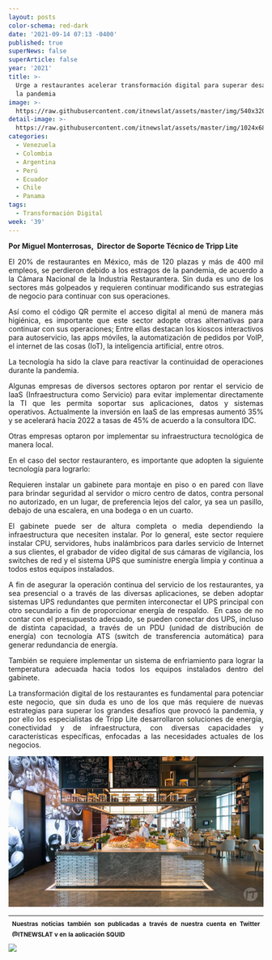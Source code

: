 ```yaml
---
layout: posts
color-schema: red-dark
date: '2021-09-14 07:13 -0400'
published: true
superNews: false
superArticle: false
year: '2021'
title: >-
  Urge a restaurantes acelerar transformación digital para superar desafíos de
  la pandemia
image: >-
  https://raw.githubusercontent.com/itnewslat/assets/master/img/540x320/Restaurant-p.jpg
detail-image: >-
  https://raw.githubusercontent.com/itnewslat/assets/master/img/1024x680/Restaurant-g.jpg
categories:
  - Venezuela
  - Colombia
  - Argentina
  - Perú
  - Ecuador
  - Chile
  - Panama
tags:
  - Transformación Digital
week: '39'
---
```

<p style="text-align: justify;"><strong>Por Miguel Monterrosas,  Director de Soporte Técnico de Tripp Lite  </strong></p>
<p style="text-align: justify;">El 20% de restaurantes en México, más de 120 plazas y más de 400 mil empleos, se perdieron debido a los estragos de la pandemia, de acuerdo a la Cámara Nacional de la Industria Restaurantera. Sin duda es uno de los sectores más golpeados y requieren continuar modificando sus estrategias de negocio para continuar con sus operaciones.</p>
<p style="text-align: justify;">Así como el código QR permite el acceso digital al menú de manera más higiénica, es importante que este sector adopte otras alternativas para continuar con sus operaciones; Entre ellas destacan los kioscos interactivos para autoservicio, las apps móviles, la automatización de pedidos por VoIP, el internet de las cosas (IoT), la inteligencia artificial, entre otros.</p>
<p style="text-align: justify;">La tecnología ha sido la clave para reactivar la continuidad de operaciones durante la pandemia.</p>
<p style="text-align: justify;">Algunas empresas de diversos sectores optaron por rentar el servicio de IaaS (Infraestructura como Servicio) para evitar implementar directamente la TI que les permita soportar sus aplicaciones, datos y sistemas operativos. Actualmente la inversión en IaaS de las empresas aumentó 35% y se acelerará hacia 2022 a tasas de 45% de acuerdo a la consultora IDC.</p>
<p style="text-align: justify;">Otras empresas optaron por implementar su infraestructura tecnológica de manera local.</p>
<p style="text-align: justify;">En el caso del sector restaurantero, es importante que adopten la siguiente tecnología para lograrlo:</p>
<p style="text-align: justify;">Requieren instalar un gabinete para montaje en piso o en pared con llave para brindar seguridad al servidor o micro centro de datos, contra personal no autorizado, en un lugar, de preferencia lejos del calor, ya sea un pasillo, debajo de una escalera, en una bodega o en un cuarto.</p>
<p style="text-align: justify;">El gabinete puede ser de altura completa o media dependiendo la infraestructura que necesiten instalar. Por lo general, este sector requiere instalar CPU, servidores, hubs inalámbricos para darles servicio de Internet a sus clientes, el grabador de vídeo digital de sus cámaras de vigilancia, los switches de red y el sistema UPS que suministre energía limpia y continua a todos estos equipos instalados.</p>
<p style="text-align: justify;">A fin de asegurar la operación continua del servicio de los restaurantes, ya sea presencial o a través de las diversas aplicaciones, se deben adoptar sistemas UPS redundantes que permiten interconectar el UPS principal con otro secundario a fin de proporcionar energía de respaldo.  En caso de no contar con el presupuesto adecuado, se pueden conectar dos UPS, incluso de distinta capacidad, a través de un PDU (unidad de distribución de energía) con tecnología ATS (switch de transferencia automática) para generar redundancia de energía.</p>
<p style="text-align: justify;">También se requiere implementar un sistema de enfriamiento para lograr la temperatura adecuada hacia todos los equipos instalados dentro del gabinete.</p>
<p style="text-align: justify;">La transformación digital de los restaurantes es fundamental para potenciar este negocio, que sin duda es uno de los que más requiere de nuevas estrategias para superar los grandes desafíos que provocó la pandemia, y por ello los especialistas de Tripp Lite desarrollaron soluciones de energía, conectividad y de infraestructura, con diversas capacidades y características específicas, enfocadas a las necesidades actuales de los negocios.</p>

![](https://raw.githubusercontent.com/itnewslat/assets/master/img/540x320/Restaurant-p.jpg)

<table style="height: 42px;" width="569">
<tbody>
<tr>
<td style="text-align: justify;"><sub><strong>Nuestras noticias también son publicadas a través de nuestra cuenta en Twitter <a href="https://twitter.com/itnewslat?lang=es">@ITNEWSLAT</a> y en la aplicación <a href="https://squidapp.co/en/">SQUID</a></strong></sub></td>
</tr>
</tbody>
</table>

<img src="https://tracker.metricool.com/c3po.jpg?hash=56f88a41e39ab42c063cc51676587a04"/>

